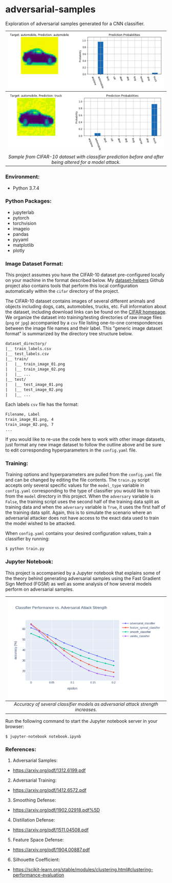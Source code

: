 # adversarial-samples
Exploration of adversarial samples generated for a CNN classifier.

| ![](images/automobile.png) |
| :-: |
| ![](images/adversarial_automobile.png) |
| *Sample from CIFAR-10 dataset with classifier prediction before and after being altered for a model attack.* |

### Environment:

- Python 3.7.4

### Python Packages:

- jupyterlab
- pytorch
- torchvision
- imageio
- pandas
- pyyaml
- matplotlib
- plotly

### Image Dataset Format:

This project assumes you have the CIFAR-10 dataset pre-configured locally on your machine in the format described below. My [dataset-helpers](https://github.com/dylanell/dataset-helpers) Github project also contains tools that perform this local configuration automatically within the `cifar` directory of the project.

The CIFAR-10 dataset contains images of several different animals and objects including dogs, cats, automobiles, trucks, etc. Full information about the dataset, including download links can be found on the [CIFAR homepage](https://www.cs.toronto.edu/~kriz/cifar.html). We organize the dataset into training/testing directories of raw image files (`png` or `jpg`) accompanied by a `csv` file listing one-to-one correspondences between the image file names and their label. This "generic image dataset format" is summarized by the directory tree structure below.

```
dataset_directory/
|__ train_labels.csv
|__ test_labels.csv
|__ train/
|   |__ train_image_01.png
|   |__ train_image_02.png
|   |__ ...
|__ test/
|   |__ test_image_01.png
|   |__ test_image_02.png
|   |__ ...   
```

Each labels `csv` file has the format:

```
Filename, Label
train_image_01.png, 4
train_image_02.png, 7
...
```

If you would like to re-use the code here to work with other image datasets, just format any new image dataset to follow the outline above and be sure to edit corresponding hyperparameters in the `config.yaml` file.

### Training:

Training options and hyperparameters are pulled from the `config.yaml` file and can be changed by editing the file contents. The `train.py` script accepts only several specific values for the `model_type` variable in `config.yaml` corresponding to the type of classifier you would like to train from the `model` directory in this project. When the `adversary` variable is `False`, the training script uses the second half of the training data split as training data and when the `adversary` variable is `True`, it uses the first half of the training data split. Again, this is to simulate the scenario where an adversarial attacker does not have access to the exact data used to train the model wished to be attacked.

When `config.yaml` contains your desired configuration values, train a classifier by running:

```
$ python train.py
```

### Jupyter Notebook:

This project is accompanied by a Jupyter notebook that explains some of the theory behind generating adversarial samples using the Fast Gradient Sign Method (FGSM) as well as some analysis of how several models perform on adversarial samples.

| ![](images/performance.png) |
| :-: |
| *Accuracy of several classifier models as adversarial attack strength increases.* |

Run the following command to start the Jupyter notebook server in your browser:

```
$ jupyter-notebook notebook.ipynb
```

### References:

1. Adversarial Samples:
  * https://arxiv.org/pdf/1312.6199.pdf
2. Adversarial Training:
  * https://arxiv.org/pdf/1412.6572.pdf
3. Smoothing Defense:
  * https://arxiv.org/pdf/1902.02918.pdf%5D
4. Distillation Defense:
  * https://arxiv.org/pdf/1511.04508.pdf
5. Feature Space Defense:
  * https://arxiv.org/pdf/1904.00887.pdf
6. Silhouette Coefficient:
  * https://scikit-learn.org/stable/modules/clustering.html#clustering-performance-evaluation
